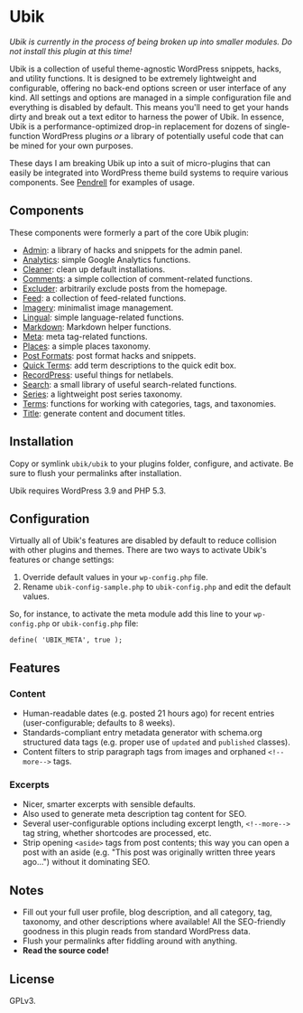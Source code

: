 # Ubik

*Ubik is currently in the process of being broken up into smaller modules. Do not install this plugin at this time!*

Ubik is a collection of useful theme-agnostic WordPress snippets, hacks, and utility functions. It is designed to be extremely lightweight and configurable, offering no back-end options screen or user interface of any kind. All settings and options are managed in a simple configuration file and everything is disabled by default. This means you'll need to get your hands dirty and break out a text editor to harness the power of Ubik. In essence, Ubik is a performance-optimized drop-in replacement for dozens of single-function WordPress plugins *or* a library of potentially useful code that can be mined for your own purposes.

These days I am breaking Ubik up into a suit of micro-plugins that can easily be integrated into WordPress theme build systems to require various components. See [Pendrell](https://github.com/synapticism/pendrell) for examples of usage.



## Components

These components were formerly a part of the core Ubik plugin:

* [Admin](https://github.com/synapticism/ubik-admin): a library of hacks and snippets for the admin panel.
* [Analytics](https://github.com/synapticism/ubik-analytics): simple Google Analytics functions.
* [Cleaner](https://github.com/synapticism/ubik-cleaner): clean up default installations.
* [Comments](https://github.com/synapticism/ubik-comments): a simple collection of comment-related functions.
* [Excluder](https://github.com/synapticism/ubik-excluder): arbitrarily exclude posts from the homepage.
* [Feed](https://github.com/synapticism/ubik-feed): a collection of feed-related functions.
* [Imagery](https://github.com/synapticism/ubik-imagery): minimalist image management.
* [Lingual](https://github.com/synapticism/ubik-lingual): simple language-related functions.
* [Markdown](https://github.com/synapticism/ubik-markdown): Markdown helper functions.
* [Meta](https://github.com/synapticism/ubik-meta): meta tag-related functions.
* [Places](https://github.com/synapticism/ubik-places): a simple places taxonomy.
* [Post Formats](https://github.com/synapticism/ubik-post-formats): post format hacks and snippets.
* [Quick Terms](https://github.com/synapticism/ubik-quick-terms): add term descriptions to the quick edit box.
* [RecordPress](https://github.com/synapticism/ubik-recordpress): useful things for netlabels.
* [Search](https://github.com/synapticism/ubik-search): a small library of useful search-related functions.
* [Series](https://github.com/synapticism/ubik-series): a lightweight post series taxonomy.
* [Terms](https://github.com/synapticism/ubik-terms): functions for working with categories, tags, and taxonomies.
* [Title](https://github.com/synapticism/ubik-title): generate content and document titles.



## Installation

Copy or symlink `ubik/ubik` to your plugins folder, configure, and activate. Be sure to flush your permalinks after installation.

Ubik requires WordPress 3.9 and PHP 5.3.



## Configuration

Virtually all of Ubik's features are disabled by default to reduce collision with other plugins and themes. There are two ways to activate Ubik's features or change settings:

1. Override default values in your `wp-config.php` file.
2. Rename `ubik-config-sample.php` to `ubik-config.php` and edit the default values.

So, for instance, to activate the meta module add this line to your `wp-config.php` or `ubik-config.php` file:

`define( 'UBIK_META', true );`



## Features

### Content

* Human-readable dates (e.g. posted 21 hours ago) for recent entries (user-configurable; defaults to 8 weeks).
* Standards-compliant entry metadata generator with schema.org structured data tags (e.g. proper use of `updated` and `published` classes).
* Content filters to strip paragraph tags from images and orphaned `<!--more-->` tags.



### Excerpts

* Nicer, smarter excerpts with sensible defaults.
* Also used to generate meta description tag content for SEO.
* Several user-configurable options including excerpt length, `<!--more-->` tag string, whether shortcodes are processed, etc.
* Strip opening `<aside>` tags from post contents; this way you can open a post with an aside (e.g. "This post was originally written three years ago...") without it dominating SEO.



## Notes

* Fill out your full user profile, blog description, and all category, tag, taxonomy, and other descriptions where available! All the SEO-friendly goodness in this plugin reads from standard WordPress data.
* Flush your permalinks after fiddling around with anything.
* **Read the source code!**



## License

GPLv3.
